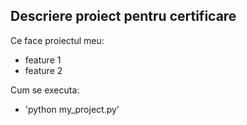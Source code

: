 ## Descriere proiect pentru certificare

Ce face proiectul meu:
- feature 1
- feature 2

Cum se executa:

- 'python my_project.py'
